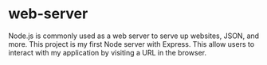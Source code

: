 # web-server
Node.js is commonly used as a web server to serve up websites, JSON, and more. This project is my first Node server with Express. This allow users to
interact with my application by visiting a URL in the browser.
